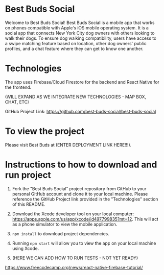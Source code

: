 # Best Buds Social

Welcome to Best Buds Social! Best Buds Social is a mobile app that works on phones compatible with Apple's iOS mobile operating system. It is a social app that connects New York City dog owners with others looking to walk their dogs. To ensure dog walking compatibility, users have access to a swipe matching feature based on location, other dog owners' public profiles, and a chat feature where they can get to know one another.

# Technologies

The app uses Firebase/Cloud Firestore for the backend and React Native for the frontend.

(WILL EXPAND AS WE INTEGRATE NEW TECHNOLOGIES - MAP BOX, CHAT, ETC)

GitHub Project Link: https://github.com/best-buds-social/best-buds-social

# To view the project

Please visit Best Buds at (ENTER DEPLOYMENT LINK HERE!!!).

# Instructions to how to download and run project

1.  Fork the "Best Buds Social" project repository from GitHub to your personal GitHub account and clone it to your local machine. Please reference the GitHub Project link provided in the "Technologies" section of this README.

2. Download the Xcode developer tool on your local computer: https://apps.apple.com/us/app/xcode/id497799835?mt=12. This will act as a phone simulator to view the mobile application.

2.  `npm install` to download project dependencies.

3.  Running `npm start` will allow you to view the app on your local machine using Xcode.

4.  (HERE WE CAN ADD HOW TO RUN TESTS - NOT YET READY)


















https://www.freecodecamp.org/news/react-native-firebase-tutorial/
